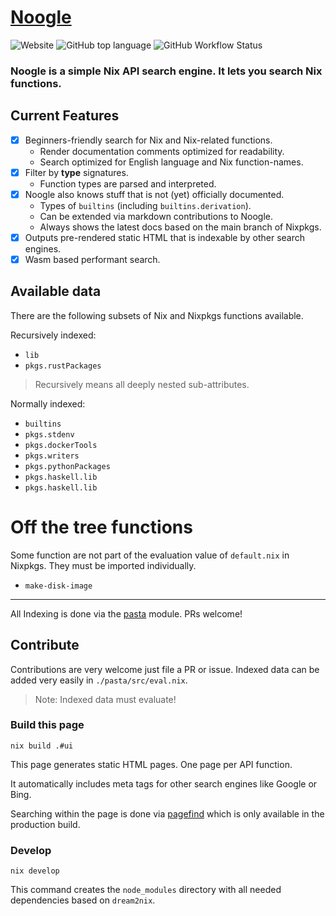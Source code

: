 # [Noogle](https://noogle.dev)

![Website](https://img.shields.io/website?down_message=noogle.dev&up_message=noogle.dev&url=https%3A%2F%2Fnoogle.dev)
![GitHub top language](https://img.shields.io/github/languages/top/hsjobeki/noogle)
![GitHub Workflow Status](https://img.shields.io/github/actions/workflow/status/hsjobeki/noogle/main.yml)

### Noogle is a simple Nix API search engine. It lets you search Nix functions.

## Current Features

- [x] Beginners-friendly search for Nix and Nix-related functions.
  - Render documentation comments optimized for readability.
  - Search optimized for English language and Nix function-names.
- [x] Filter by **type** signatures.
  - Function types are parsed and interpreted.
- [x] Noogle also knows stuff that is not (yet) officially documented.
  - Types of `builtins` (including `builtins.derivation`).
  - Can be extended via markdown contributions to Noogle.
  - Always shows the latest docs based on the main branch of Nixpkgs.
- [x] Outputs pre-rendered static HTML that is indexable by other search
      engines.
- [x] Wasm based performant search.

## Available data

There are the following subsets of Nix and Nixpkgs functions available.

Recursively indexed:

- `lib`
- `pkgs.rustPackages`

> Recursively means all deeply nested sub-attributes.

Normally indexed:

- `builtins`
- `pkgs.stdenv`
- `pkgs.dockerTools`
- `pkgs.writers`
- `pkgs.pythonPackages`
- `pkgs.haskell.lib`
- `pkgs.haskell.lib`

# Off the tree functions

Some function are not part of the evaluation value of `default.nix` in Nixpkgs.
They must be imported individually.

- `make-disk-image`

---

All Indexing is done via the [pasta](./pasta/) module. PRs welcome!

## Contribute

Contributions are very welcome just file a PR or issue. Indexed data can be
added very easily in `./pasta/src/eval.nix`.

> Note: Indexed data must evaluate!

### Build this page

`nix build .#ui`

This page generates static HTML pages. One page per API function.

It automatically includes meta tags for other search engines like Google or
Bing.

Searching within the page is done via [pagefind](https://pagefind.app/) which is
only available in the production build.

### Develop

`nix develop`

This command creates the `node_modules` directory with all needed dependencies
based on `dream2nix`.
